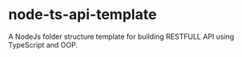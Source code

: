 # node-ts-api-template
A NodeJs folder structure template for building RESTFULL API using TypeScript and OOP.

